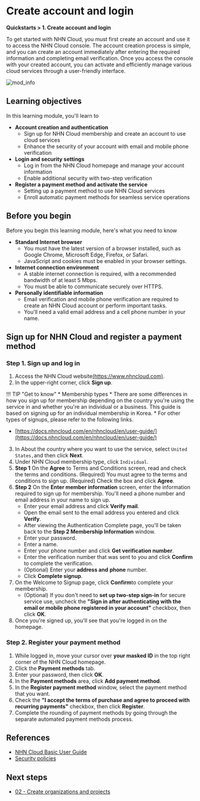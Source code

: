 # Create account and login
**Quickstarts > 1. Create account and login**

To get started with NHN Cloud, you must first create an account and use it to access the NHN Cloud console. The account creation process is simple, and you can create an account immediately after entering the required information and completing email verification. Once you access the console with your created account, you can activate and efficiently manage various cloud services through a user-friendly interface.

![mod_info](https://kr1-api-object-storage.nhncloudservice.com/v1/AUTH_2acdfabf4efe4efc8a04c00b348110c9/cdn_origin/prod_cloud_quickstarts/module_info/%EA%B3%84%EC%A0%95%20%EC%83%9D%EC%84%B1%EA%B3%BC%20%EB%A1%9C%EA%B7%B8%EC%9D%B8.png)
## Learning objectives

In this learning module, you'll learn to

* **Account creation and authentication**
    * Sign up for NHN Cloud membership and create an account to use cloud services
    * Enhance the security of your account with email and mobile phone verification
* **Login and security settings**
    * Log in from the NHN Cloud homepage and manage your account information
    * Enable additional security with two-step verification
* **Register a payment method and activate the service**
    * Setting up a payment method to use NHN Cloud services
    * Enroll automatic payment methods for seamless service operations

## Before you begin

Before you begin this learning module, here's what you need to know

* **Standard Internet browser**
    * You must have the latest version of a browser installed, such as Google Chrome, Microsoft Edge, Firefox, or Safari.
    * JavaScript and cookies must be enabled in your browser settings.
* **Internet connection environment**
    * A stable internet connection is required, with a recommended bandwidth of at least 5 Mbps.
    * You must be able to communicate securely over HTTPS.
* **Personally identifiable information**
    * Email verification and mobile phone verification are required to create an NHN Cloud account or perform important tasks.
    * You'll need a valid email address and a cell phone number in your name.

## Sign up for NHN Cloud and register a payment method

### Step 1. Sign up and log in

1. Access the NHN Cloud website[(https://www.nhncloud.com)](https://www.nhncloud.com).
2. In the upper-right corner, click **Sign up**.

!!! TIP "Get to know"
\* Membership types
\* There are some differences in how you sign up for membership depending on the country you're using the service in and whether you're an individual or a business. This guide is based on signing up for an individual membership in Korea.
\* For other types of signups, please refer to the following links.
* [https://docs.nhncloud.com/en/nhncloud/en/user-guide/](https://docs.nhncloud.com/en/nhncloud/en/user-guide/)

3. In About the country where you want to use the service, select `United States,`and then click **Next**.
4. Under NHN Cloud membership type, click `Individual`.
5. **Step 1** On the **Agree** to Terms and Conditions screen, read and check the terms and conditions. (Required) You must agree to the terms and conditions to sign up. (Required) Check the box and click **Agree**.
6. **Step 2** On the **Enter member information** screen, enter the information required to sign up for membership. You'll need a phone number and email address in your name to sign up.
    * Enter your email address and click **Verify mail**.
    * Open the email sent to the email address you entered and click **Verify**.
    * After viewing the Authentication Complete page, you'll be taken back to the **Step 2 Membership Information** window.
    * Enter your password.
    * Enter a name.
    * Enter your phone number and click **Get verification number**.
    * Enter the verification number that was sent to you and click **Confirm** to complete the verification.
    * (Optional) Enter your **address and** **phone** number.
    * Click **Complete signup**.
7. On the Welcome to Signup page, click **Confirm**to complete your membership.
    * (Optional) If you don't need to **set up two-step sign-in** for secure service use, uncheck the **"Sign in after authenticating with the email or mobile phone registered in your account"** checkbox, then click **OK**.
8. Once you're signed up, you'll see that you're logged in on the homepage.

### Step 2. Register your payment method

1. While logged in, move your cursor over **your masked ID** in the top right corner of the NHN Cloud homepage.
2. Click the **Payment methods** tab.
3. Enter your password, then click **OK**.
4. In the **Payment methods** area, click **Add payment method**.
5. In the **Register payment method** window, select the payment method that you want.
6. Check the **"I accept the terms of purchase and agree to proceed with recurring payments"** checkbox, then click **Register**.
7. Complete the rounding of payment methods by going through the separate automated payment methods process.

## References

* [NHN Cloud Basic User Guide](https://docs.nhncloud.com/en/nhncloud/en/user-guide/)
* [Security policies](https://docs.nhncloud.com/en/nhncloud/en/security-policy/)

## Next steps

* [02 - Create organizations and projects](https://docs.nhncloud.com/en/quickstarts/en/create-organization/)
